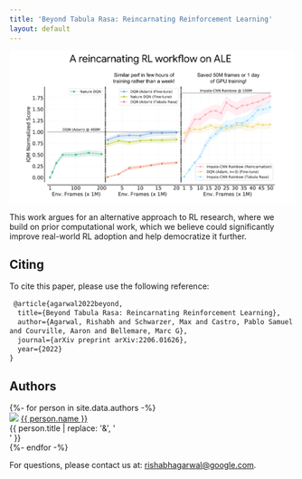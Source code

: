 ```yaml
---
title: 'Beyond Tabula Rasa: Reincarnating Reinforcement Learning'
layout: default
---
```


<!-- <p align="center">
<iframe align="center" width="700" height="400" src="https://www.youtube.com/embed/XSY9JwqD-bw" title="YouTube video player" frameborder="0" allow="accelerometer; autoplay; clipboard-write; encrypted-media; gyroscope; picture-in-picture" allowfullscreen></iframe>
</p> -->

<!-- <p></p> -->

<p class="cover" align="center"> <img src="assets/main.png" /> </p>

This work argues for an alternative approach to RL research, where we build on prior computational work, which we believe could significantly improve real-world RL adoption and help democratize it further.

Citing
------
To cite this paper, please use the following reference:

     @article{agarwal2022beyond,
      title={Beyond Tabula Rasa: Reincarnating Reinforcement Learning},
      author={Agarwal, Rishabh and Schwarzer, Max and Castro, Pablo Samuel and Courville, Aaron and Bellemare, Marc G},
      journal={arXiv preprint arXiv:2206.01626},
      year={2022}
    }


## Authors

<div style="text-align: left;">
{%- for person in site.data.authors -%}
<div class="person">
  <img src="{{ person.image }}" width=140 />
  <a href="{{ person.url | relative_url }}">{{ person.name }}</a><br>
  <span>{{ person.title | replace: '&', '<br>' }}</span>
  <!--span>({{ person.topics }})</span-->
</div>
{%- endfor -%}
</div>


<p style="text-align: left">
For questions, please contact us at:
<a href="mailto:rishabhagarwal@google.com">rishabhagarwal@google.com</a>.
</p>
